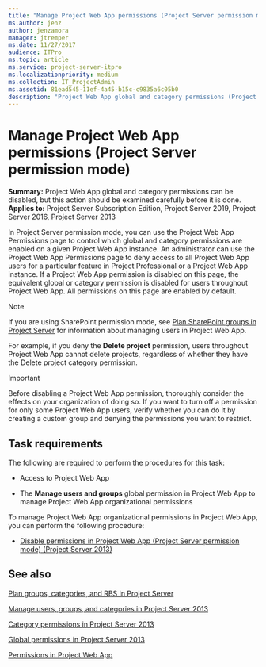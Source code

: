 ```yaml
---
title: "Manage Project Web App permissions (Project Server permission mode)"
ms.author: jenz
author: jenzamora
manager: jtremper
ms.date: 11/27/2017
audience: ITPro
ms.topic: article
ms.service: project-server-itpro
ms.localizationpriority: medium
ms.collection: IT_ProjectAdmin
ms.assetid: 81ead545-11ef-4a45-b15c-c9835a6c05b0
description: "Project Web App global and category permissions (Project Server permission mode) can be disabled, but this action should be examined carefully before it is done."
---
```


# Manage Project Web App permissions (Project Server permission mode)

**Summary:** Project Web App global and category permissions can be disabled, but this action should be examined carefully before it is done.<br/>
**Applies to:** Project Server Subscription Edition, Project Server 2019, Project Server 2016, Project Server 2013
  
In Project Server permission mode, you can use the Project Web App Permissions page to control which global and category permissions are enabled on a given Project Web App instance. An administrator can use the Project Web App Permissions page to deny access to all Project Web App users for a particular feature in Project Professional or a Project Web App instance. If a Project Web App permission is disabled on this page, the equivalent global or category permission is disabled for users throughout Project Web App. All permissions on this page are enabled by default.
  
> [!NOTE]
> If you are using SharePoint permission mode, see [Plan SharePoint groups in Project Server](plan-sharepoint-groups-in-project-server.md) for information about managing users in Project Web App.
  
For example, if you deny the **Delete project** permission, users throughout Project Web App cannot delete projects, regardless of whether they have the Delete project category permission.
  
> [!IMPORTANT]
> Before disabling a Project Web App permission, thoroughly consider the effects on your organization of doing so. If you want to turn off a permission for only some Project Web App users, verify whether you can do it by creating a custom group and denying the permissions you want to restrict.
  
## Task requirements

The following are required to perform the procedures for this task:
  
- Access to Project Web App
    
- The **Manage users and groups** global permission in Project Web App to manage Project Web App organizational permissions
    
To manage Project Web App organizational permissions in Project Web App, you can perform the following procedure:
  
- [Disable permissions in Project Web App (Project Server permission mode) (Project Server 2013)](disable-permissions-in-project-web-app-project-server-permission-modeproject-ser.md)
    
## See also

[Plan groups, categories, and RBS in Project Server](plan-groups-categories-and-rbs-in-project-server.md)
  
[Manage users, groups, and categories in Project Server 2013](manage-users-groups-and-categories-in-project-server-2013.md)
  
[Category permissions in Project Server 2013](category-permissions-in-project-server-2013.md)
  
[Global permissions in Project Server 2013](global-permissions-in-project-server-2013.md)

[Permissions in Project Web App](plan-groups-categories-and-rbs-in-project-server.md#section2)
